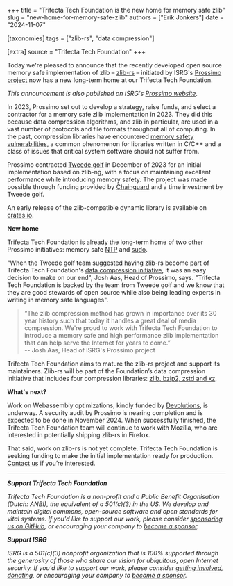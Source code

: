 +++
title = "Trifecta Tech Foundation is the new home for memory safe zlib"
slug = "new-home-for-memory-safe-zlib"
authors = ["Erik Jonkers"]
date = "2024-11-07"

[taxonomies]
tags = ["zlib-rs", "data compression"] 

[extra]
source = "Trifecta Tech Foundation"
+++

Today we're pleased to announce that the recently developed open source memory safe implementation of zlib – [zlib-rs](https://github.com/trifectatechfoundation/zlib-rs) – initiated by ISRG's [Prossimo project](https://www.memorysafety.org) now has a new long-term home at our Trifecta Tech Foundation.

<!-- more -->

*This announcement is also published on ISRG's [Prossimo website](https://www.memorysafety.org/zlib-to-trifecta-tech)*.

In 2023, Prossimo set out to develop a strategy, raise funds, and select a contractor for a memory safe zlib implementation in 2023. They did this because data compression algorithms, and zlib in particular, are used in a vast number of protocols and file formats throughout all of computing. In the past, compression libraries have encountered [memory safety vulnerabilities](https://www.memorysafety.org/docs/memory-safety/), a common phenomenon for libraries written in C/C++ and a class of issues that critical system software should not suffer from.

Prossimo contracted [Tweede golf](https://tweedegolf.nl/) in December of 2023 for an initial implementation based on zlib-ng, with a focus on maintaining excellent performance while introducing memory safety. The project was made possible through funding provided by [Chainguard](https://www.chainguard.dev/) and a time investment by Tweede golf. 

An early release of the zlib-compatible dynamic library is available on [crates.io](https://crates.io/crates/libz-rs-sys).

**New home**

Trifecta Tech Foundation is already the long-term home of two other Prossimo initiatives: memory safe [NTP](https://github.com/pendulum-project/ntpd-rs) and [sudo](https://github.com/trifectatechfoundation/sudo-rs).

"When the Tweede golf team suggested having zlib-rs become part of Trifecta Tech Foundation's [data compression initiative](https://trifectatech.org/initiatives/data-compression/), it was an easy decision to make on our end", Josh Aas, Head of Prossimo, says. "Trifecta Tech Foundation is backed by the team from Tweede golf and we know that they are good stewards of open source while also being leading experts in writing in memory safe languages".

> “The zlib compression method has grown in importance over its 30 year history such that today it handles a great deal of media compression. We're proud to work with Trifecta Tech Foundation to introduce a memory safe and high performance zlib implementation that can help serve the Internet for years to come.”  
-- Josh Aas, Head of ISRG's Prossimo project

Trifecta Tech Foundation aims to mature the zlib-rs project and support its maintainers. Zlib-rs will be part of the Foundation’s data compression initiative that includes four compression libraries: [zlib, bzip2, zstd and xz](https://trifectatech.org/initiatives/data-compression/).

**What's next?**

Work on Webassembly optimizations, kindly funded by [Devolutions](https://devolutions.net/), is underway. A security audit by Prossimo is nearing completion and is expected to be done in November 2024\. When successfully finished, the Trifecta Tech Foundation team will continue to work with Mozilla, who are interested in potentially shipping zlib-rs in Firefox.

That said, work on zlib-rs is not yet complete. Trifecta Tech Foundation is seeking funding to make the initial implementation ready for production. [Contact us](/support) if you’re interested.

---

***Support Trifecta Tech Foundation***

*Trifecta Tech Foundation is a non-profit and a Public Benefit Organisation (Dutch: ANBI), the equivalent of a 501(c)(3) in the US. We develop and maintain digital commons, open-source software and open standards for vital systems. If you'd like to support our work, please consider [sponsoring us on GitHub](https://github.com/sponsors/trifectatechfoundation), or encouraging your company to [become a sponsor](/support/).*

***Support ISRG***

*ISRG is a 501(c)(3) nonprofit organization that is 100% supported through the generosity of those who share our vision for ubiquitous, open Internet security. If you'd like to support our work, please consider [getting involved](https://www.abetterinternet.org/getinvolved/), [donating](https://www.abetterinternet.org/donate/), or encouraging your company to [become a sponsor](https://www.abetterinternet.org/sponsor/).*

